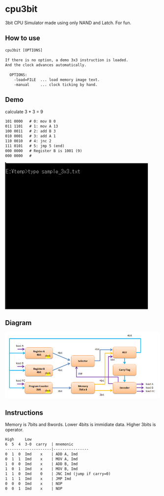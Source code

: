 # cpu3bit

3bit CPU Simulator made using only NAND and Latch. For fun.


## How to use

```
cpu3bit [OPTIONS]

If there is no option, a demo 3x3 instruction is loaded.
And the clock advances automatically.

  OPTIONS:
    -load=FILE  ... load memory image text.
    -manual     ... clock ticking by hand.
```


## Demo

calculate 3 * 3 = 9

```
101 0000   # 0: mov B 0
011 1101   # 1: mov A 13
100 0011   # 2: add B 3
010 0001   # 3: add A 1
110 0010   # 4: jnc 2
111 0101   # 5: jmp 5 (end)
000 0000   # Register B is 1001 (9)
000 0000   #
```

![](https://raw.githubusercontent.com/inazak/computation/master/logicgate/v01/logicgate/example/cpu3bit/misc/sample2.gif)



## Diagram

![](https://raw.githubusercontent.com/inazak/computation/master/logicgate/v01/logicgate/example/cpu3bit/misc/sample1.png)


## Instructions

Memory is 7bits and 8words.
Lower 4bits is immidiate data.
Higher 3bits is operator.

```
High     Low
6  5  4  3-0  carry  | mnemonic
---------------------|----------------
0  1  0  Imd    x    | ADD A, Imd
0  1  1  Imd    x    | MOV A, Imd
1  0  0  Imd    x    | ADD B, Imd
1  0  1  Imd    x    | MOV B, Imd
1  1  0  Imd    0    | JNC Imd (jump if carry=0)
1  1  1  Imd    x    | JMP Imd
0  0  0  Imd    x    | NOP
0  0  1  Imd    x    | NOP
```


